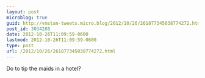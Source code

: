 ```yaml
---
layout: post
microblog: true
guid: http://vmstan-tweets.micro.blog/2012/10/26/261877345038774272.html
post_id: 3034288
date: 2012-10-26T11:09:59-0600
lastmod: 2012-10-26T11:09:59-0600
type: post
url: /2012/10/26/261877345038774272.html
---
```

Do to tip the maids in a hotel?
